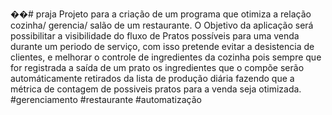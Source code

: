 ��#   p r a j a 
 
 Projeto para a criação de um programa que otimiza a relação cozinha/ gerencia/ salão de um restaurante.
O Objetivo da aplicação será possibilitar a visibilidade do fluxo de Pratos possíveis para uma venda 
durante um periodo de serviço, com isso pretende evitar a desistencia de clientes, e melhorar o controle
de ingredientes da cozinha pois sempre que for registrada a saída de um prato os ingredientes que o compõe
serão automáticamente retirados da lista de produção diária fazendo que a métrica de contagem de possiveis pratos para
a venda seja otimizada.
#gerenciamento #restaurante #automatização
